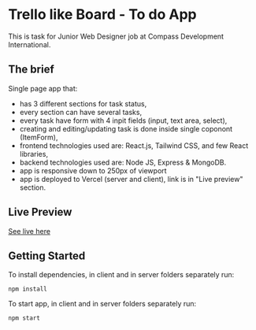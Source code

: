 # Trello like Board - To do App

This is task for Junior Web Designer job at Compass Development International.

## The brief

Single page app that:

- has 3 different sections for task status,
- every section can have several tasks,
- every task have form with 4 inpit fields (input, text area, select),
- creating and editing/updating task is done inside single coponont (ItemForm),
- frontend technologies used are: React.js, Tailwind CSS, and few React libraries,
- backend technologies used are: Node JS, Express & MongoDB.
- app is responsive down to 250px of viewport
- app is deployed to Vercel (server and client), link is in "Live preview" section.


##  Live Preview

[See live here](https://trello-like-board.vercel.app/) 

## Getting Started

To install dependencies, in client and in server folders separately run:

`npm install`

To start app, in client and in server folders separately run:

`npm start`
